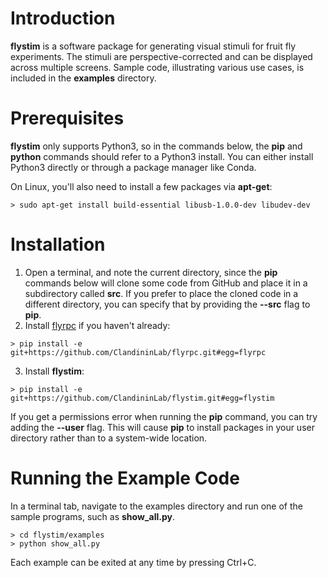 # Introduction

**flystim** is a software package for generating visual stimuli for fruit fly experiments.  The stimuli are perspective-corrected and can be displayed across multiple screens.  Sample code, illustrating various use cases, is included in the **examples** directory.

# Prerequisites

**flystim** only supports Python3, so in the commands below, the **pip** and **python** commands should refer to a Python3 install.  You can either install Python3 directly or through a package manager like Conda.

On Linux, you'll also need to install a few packages via **apt-get**:
```shell
> sudo apt-get install build-essential libusb-1.0.0-dev libudev-dev
```

# Installation

1. Open a terminal, and note the current directory, since the **pip** commands below will clone some code from GitHub and place it in a subdirectory called **src**.  If you prefer to place the cloned code in a different directory, you can specify that by providing the **--src** flag to **pip**.
2. Install [flyrpc](https://github.com/ClandininLab/flyrpc) if you haven't already:
```shell
> pip install -e git+https://github.com/ClandininLab/flyrpc.git#egg=flyrpc
```
3. Install **flystim**:
```shell
> pip install -e git+https://github.com/ClandininLab/flystim.git#egg=flystim
```

If you get a permissions error when running the **pip** command, you can try adding the **--user** flag.  This will cause **pip** to install packages in your user directory rather than to a system-wide location.

# Running the Example Code

In a terminal tab, navigate to the examples directory and run one of the sample programs, such as **show_all.py**.

```shell
> cd flystim/examples
> python show_all.py
```

Each example can be exited at any time by pressing Ctrl+C.
